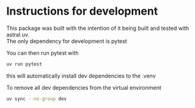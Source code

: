 # Instructions for development

This package was built with the intention of it being built and tested with astral uv.  
The only dependency for development is pytest  

You can then run pytest with
```bash
uv run pytest
```
this will automatically install dev dependencies to the .venv  

To remove all dev dependencies from the virtual environment
```bash
uv sync --no-group dev
```
